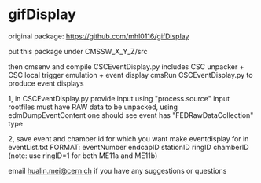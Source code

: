# gifDisplay

original package:
https://github.com/mhl0116/gifDisplay


put this package under CMSSW_X_Y_Z/src

then cmsenv and compile 
CSCEventDisplay.py includes CSC unpacker + CSC local trigger emulation + event display
cmsRun CSCEventDisplay.py to produce event displays

1, in CSCEventDisplay.py provide input using "process.source"
  input rootfiles must have RAW data to be unpacked, using edmDumpEventContent one should 
  see event has "FEDRawDataCollection" type
 
2, save event and chamber id for which you want make eventdisplay for in eventList.txt 
   FORMAT: eventNumber endcapID stationID ringID chamberID (note: use ringID=1 for both ME11a and ME11b)


email hualin.mei@cern.ch if you have any suggestions or questions
